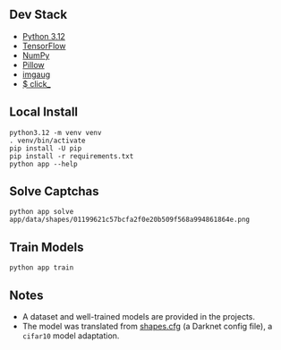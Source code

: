## Dev Stack

* [Python 3.12](https://www.python.org/downloads/)
* [TensorFlow](https://www.tensorflow.org/)
* [NumPy](https://numpy.org/)
* [Pillow](https://pillow.readthedocs.io/en/stable/)
* [imgaug](https://imgaug.readthedocs.io/en/latest/)
* [$ click_](https://click.palletsprojects.com/en/latest/)

## Local Install

    python3.12 -m venv venv
    . venv/bin/activate
    pip install -U pip
    pip install -r requirements.txt
    python app --help

## Solve Captchas

    python app solve app/data/shapes/01199621c57bcfa2f0e20b509f568a994861864e.png

## Train Models

    python app train

## Notes

* A dataset and well-trained models are provided in the projects.
* The model was translated from [shapes.cfg](shapes.cfg) (a Darknet config file), a `cifar10` model adaptation.